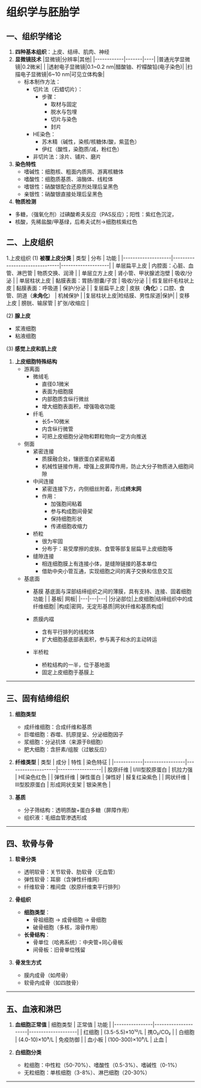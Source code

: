 # 组织学与胚胎学
## 一、组织学绪论
1. **四种基本组织**：上皮、结缔、肌肉、神经 
2. **显微镜技术**
   |显微镜|分辨率|其他|
   |------------|-------|----|
   |普通光学显微镜|0.2微米|  |
   |透射电子显微镜|0.1~0.2 nm|醋酸铀、柠檬酸铅(电子染色)|
   |扫描电子显微镜|6~10 nm|可见立体构象|
   - 标本制作方法：
     - 切片法（石蜡切片）：
       - 步骤：
         - 取材与固定
         - 脱水与包埋
         - 切片与染色
         - 封片
      - HE染色：
        - 苏木精（碱性，染核/核糖体/酸，紫蓝色）
        - 伊红（酸性，染胞质/减，粉红色）
     - 非切片法：涂片、铺片、磨片
3. **染色特性**
   - 嗜碱性：细胞核、粗面内质网、游离核糖体
   - 嗜酸性：细胞质基质、溶酶体、线粒体
   - 嗜银性：硝酸银配合还原剂处理后呈黑色
   - 亲银性：硝酸银直接处理后呈黑色
  4. **物质检测**
   - 多糖，（强氧化剂）过碘酸希夫反应（PAS反应）；阳性：紫红色沉淀，
- 核酸，先稀盐酸/甲基绿，后希夫试剂→细胞核紫红色
## 二、上皮组织
1.上皮组织
   (1)  **被覆上皮分类**
   | 类型               | 分布                          | 功能               |
   |--------------------|-------------------------------|--------------------|
   | 单层扁平上皮       | 内腔面：心脏、血管、淋巴管     | 物质交换、润滑     |
   | 单层立方上皮       | 肾小管、甲状腺滤泡壁           | 吸收/分泌          |
   | 单层柱状上皮       | 黏膜表面：胃肠/胆囊/子宫           | 吸收/分泌          |
   | 假复层纤毛柱状上皮 | 黏膜表面：呼吸道                        | 保护/分泌          |
   | 复层扁平上皮       | 皮肤（**角化**）；口腔、食管、阴道（**未角化**）  | 机械保护           |
   |复层柱状上皮|睑结膜、男性尿道|保护|
   | 变移上皮           | 膀胱、输尿管                  | 扩张/收缩应      |

   (2) **腺上皮**
   - 浆液细胞
   - 粘液细胞
  
   (3) **感觉上皮和肌上皮**
1. **上皮细胞特殊结构**
   - 游离面
     - 微绒毛
       - 直径0.1微米
       - 表面为细胞膜
       - 内部胞质含纵行微丝
       - 增大细胞表面积，增强吸收功能
     - 纤毛
       - 长5~10微米
       - 内含纵行微管
       - 可把上皮细胞分泌物和颗粒物向一定方向推送
    - 侧面
      - 紧密连接
        - 质膜融合处，镶嵌蛋白紧密粘着
        - 机械性链接作用，增强上皮屏障作用，防止大分子物质进入细胞间隙
      - 中间连接
        - 紧密连接下方，内侧细丝附着，形成**终末网**
        - 作用：
          - 加强胞间粘着
          - 参与构成胞间骨架
          - 保持细胞形状
          - 传递细胞收缩力
      - 桥粒
        - 很为牢固
        - 分布于：易受摩擦的皮肤、食管等部复层扁平上皮细胞等
      - 缝隙连接
        - 相连细胞膜上有连接小体，是缝隙链接的基本单位
        - 借助中央小管互通，实现细胞之间的离子交换和信息交互
   - 基底面
     - 基膜
         基底面与深部结缔组织之间的薄膜，具有支持、连接、固着细胞功能
        |    |    基板|  网板|
        |---|---|---|
        |分泌部位|上皮细胞|结缔组织中的成纤维细胞|
         |构成|密网，无定形基质|网状纤维和基质构成|
         
     - 质膜内褶
       - 含有平行排列的线粒体
       - 扩大细胞基底部表面积，参与离子和水的主动转运
     - 半桥粒
       - 桥粒结构的一半，位于基地面
       - 固定上皮细胞于基膜上

---

## 三、固有结缔组织
1. **细胞类型**
   - 成纤维细胞：合成纤维和基质
   - 巨噬细胞：吞噬、抗原提呈、分泌细胞因子
   - 浆细胞：分泌抗体（来源于B细胞）
   - 肥大细胞：含肝素/组胺（过敏反应）

2. **纤维类型**
   | 类型       | 成分            | 特性               | 染色特征         |
   |------------|-----------------|--------------------|------------------|
   | 胶原纤维   | I/III型胶原蛋白 | 抗拉力强           | HE染色红色       |
   | 弹性纤维   | 弹性蛋白        | 弹性好             | 醛复红染紫色     |
   | 网状纤维   | III型胶原蛋白   | 形成网状支架       | 银染黑色         |

3. **基质**
   - 分子筛结构：透明质酸+蛋白多糖（屏障作用）
   - 组织液：毛细血管渗透形成

---

## 四、软骨与骨
1. **软骨分类**
   - 透明软骨：关节软骨、肋软骨（无血管）
   - 弹性软骨：耳廓（含弹性纤维网）
   - 纤维软骨：椎间盘（胶原纤维束平行排列）

2. **骨组织**
   - **细胞类型**：
     - 骨祖细胞 → 成骨细胞 → 骨细胞
     - 破骨细胞（多核，溶骨作用）
   - **长骨结构**：
     - 骨单位（哈弗系统）：中央管+同心骨板
     - 间骨板：旧骨单位残留

3. **骨发生方式**
   - 膜内成骨（如颅骨）
   - 软骨内成骨（如四肢骨）

---

## 五、血液和淋巴
1. **血细胞正常值**
   | 细胞类型       | 正常值              | 功能               |
   |----------------|---------------------|--------------------|
   | 红细胞         | (3.5-5.5)×10¹²/L   | 携O₂/CO₂           |
   | 白细胞         | (4.0-10)×10⁹/L     | 免疫防御           |
   | 血小板         | (100-300)×10⁹/L    | 止血               |

2. **白细胞分类**
   - 粒细胞：中性粒（50-70%）、嗜酸性（0.5-3%）、嗜碱性（0-1%）
   - 无粒细胞：单核细胞（3-8%）、淋巴细胞（20-30%）

---
